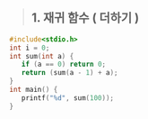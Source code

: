 > ## 1. 재귀 함수 ( 더하기 )
```c++
#include<stdio.h>
int i = 0;
int sum(int a) {
   if (a == 0) return 0;
   return (sum(a - 1) + a);
}
int main() {
   printf("%d", sum(100));
}
```
